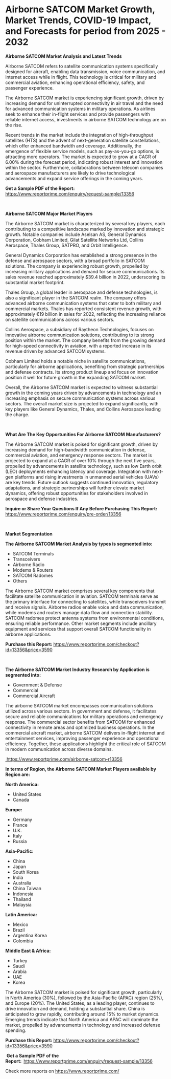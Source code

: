 <p><h1>Airborne SATCOM Market Growth, Market Trends, COVID-19 Impact, and Forecasts for period from 2025 - 2032</h1></p><p><strong>Airborne SATCOM Market Analysis and Latest Trends</strong></p>
<p><p>Airborne SATCOM refers to satellite communication systems specifically designed for aircraft, enabling data transmission, voice communication, and internet access while in flight. This technology is critical for military and commercial aviation, enhancing operational efficiency, safety, and passenger experience.</p><p>The Airborne SATCOM market is experiencing significant growth, driven by increasing demand for uninterrupted connectivity in air travel and the need for advanced communication systems in military operations. As airlines seek to enhance their in-flight services and provide passengers with reliable internet access, investments in airborne SATCOM technology are on the rise.</p><p>Recent trends in the market include the integration of high-throughput satellites (HTS) and the advent of next-generation satellite constellations, which offer enhanced bandwidth and coverage. Additionally, the emergence of flexible service models, such as pay-as-you-go options, is attracting more operators. The market is expected to grow at a CAGR of 6.00% during the forecast period, indicating robust interest and innovation within the sector. Furthermore, collaborations between telecom companies and aerospace manufacturers are likely to drive technological advancements and expand service offerings in the coming years.</p></p>
<p><strong>Get a Sample PDF of the Report:&nbsp;</strong> <a href="https://www.reportprime.com/enquiry/request-sample/13356?utm_campaign=2885&utm_medium=2&utm_source=Github&utm_content=ia&utm_term=20032025&utm_id=airborne-satcom">https://www.reportprime.com/enquiry/request-sample/13356</a></p>
<p>&nbsp;</p>
<p><strong>Airborne SATCOM Major Market Players</strong></p>
<p><p>The Airborne SATCOM market is characterized by several key players, each contributing to a competitive landscape marked by innovation and strategic growth. Notable companies include Aselsan AS, General Dynamics Corporation, Cobham Limited, Gilat Satellite Networks Ltd, Collins Aerospace, Thales Group, SATPRO, and Orbit Intelligence.</p><p>General Dynamics Corporation has established a strong presence in the defense and aerospace sectors, with a broad portfolio in SATCOM solutions. The company is experiencing robust growth, propelled by increasing military applications and demand for secure communications. Its sales revenue reached approximately $39.4 billion in 2022, underscoring its substantial market footprint.</p><p>Thales Group, a global leader in aerospace and defense technologies, is also a significant player in the SATCOM realm. The company offers advanced airborne communication systems that cater to both military and commercial markets. Thales has reported consistent revenue growth, with approximately €19 billion in sales for 2022, reflecting the increasing reliance on satellite communications across various sectors.</p><p>Collins Aerospace, a subsidiary of Raytheon Technologies, focuses on innovative airborne communication solutions, contributing to its strong position within the market. The company benefits from the growing demand for high-speed connectivity in aviation, with a reported increase in its revenue driven by advanced SATCOM systems.</p><p>Cobham Limited holds a notable niche in satellite communications, particularly for airborne applications, benefiting from strategic partnerships and defense contracts. Its strong product lineup and focus on innovation position it well for future growth in the expanding SATCOM market.</p><p>Overall, the Airborne SATCOM market is expected to witness substantial growth in the coming years driven by advancements in technology and an increasing emphasis on secure communication systems across various sectors. The overall market size is projected to expand significantly, with key players like General Dynamics, Thales, and Collins Aerospace leading the charge.</p></p>
<p>&nbsp;</p>
<p><strong>What Are The Key Opportunities For Airborne SATCOM Manufacturers?</strong></p>
<p><p>The Airborne SATCOM market is poised for significant growth, driven by increasing demand for high-bandwidth communication in defense, commercial aviation, and emergency response sectors. The market is projected to expand at a CAGR of over 10% through the next five years, propelled by advancements in satellite technology, such as low Earth orbit (LEO) deployments enhancing latency and coverage. Integration with next-gen platforms and rising investments in unmanned aerial vehicles (UAVs) are key trends. Future outlook suggests continued innovation, regulatory adaptations, and strategic partnerships will further elevate market dynamics, offering robust opportunities for stakeholders involved in aerospace and defense industries.</p></p>
<p><strong>Inquire or Share Your Questions If Any Before Purchasing This Report:</strong> <a href="https://www.reportprime.com/enquiry/pre-order/13356?utm_campaign=2885&utm_medium=2&utm_source=Github&utm_content=ia&utm_term=20032025&utm_id=airborne-satcom">https://www.reportprime.com/enquiry/pre-order/13356</a></p>
<p>&nbsp;</p>
<p><strong>Market Segmentation</strong></p>
<p><strong>The Airborne SATCOM Market Analysis by types is segmented into:</strong></p>
<p><ul><li>SATCOM Terminals</li><li>Transceivers</li><li>Airborne Radio</li><li>Modems & Routers</li><li>SATCOM Radomes</li><li>Others</li></ul></p>
<p><p>The Airborne SATCOM market comprises several key components that facilitate satellite communication in aviation. SATCOM terminals serve as the primary interface for connecting to satellites, while transceivers transmit and receive signals. Airborne radios enable voice and data communication, while modems and routers manage data flow and connection stability. SATCOM radomes protect antenna systems from environmental conditions, ensuring reliable performance. Other market segments include ancillary equipment and services that support overall SATCOM functionality in airborne applications.</p></p>
<p><strong>Purchase this Report:&nbsp;</strong><a href="https://www.reportprime.com/checkout?id=13356&price=3590&utm_campaign=2885&utm_medium=2&utm_source=Github&utm_content=ia&utm_term=20032025&utm_id=airborne-satcom">https://www.reportprime.com/checkout?id=13356&price=3590</a></p>
<p>&nbsp;</p>
<p><strong>The Airborne SATCOM Market Industry Research by Application is segmented into:</strong></p>
<p><ul><li>Government & Defense</li><li>Commercial</li><li>Commercial Aircraft</li></ul></p>
<p><p>The airborne SATCOM market encompasses communication solutions utilized across various sectors. In government and defense, it facilitates secure and reliable communications for military operations and emergency response. The commercial sector benefits from SATCOM for enhanced connectivity in remote areas and optimized business operations. In the commercial aircraft market, airborne SATCOM delivers in-flight internet and entertainment services, improving passenger experience and operational efficiency. Together, these applications highlight the critical role of SATCOM in modern communication across diverse domains.</p></p>
<p><a href="https://www.reportprime.com/airborne-satcom-r13356?utm_campaign=2885&utm_medium=2&utm_source=Github&utm_content=ia&utm_term=20032025&utm_id=airborne-satcom">&nbsp;https://www.reportprime.com/airborne-satcom-r13356</a></p>
<p><strong>In terms of Region, the Airborne SATCOM Market Players available by Region are:</strong></p>
<p>
    <p> <strong> North America: </strong>
        <ul>
            <li>United States</li>
            <li>Canada</li>
        </ul>
        </p> 
    <p> <strong> Europe: </strong>
        <ul>
            <li>Germany</li>
            <li>France</li>
            <li>U.K.</li>
            <li>Italy</li>
            <li>Russia</li>
        </ul>
        </p> 
    <p> <strong> Asia-Pacific: </strong>
        <ul>
            <li>China</li>
            <li>Japan</li>
            <li>South Korea</li>
            <li>India</li>
            <li>Australia</li>
            <li>China Taiwan</li>
            <li>Indonesia</li>
            <li>Thailand</li>
            <li>Malaysia</li>
        </ul>
        </p> 
    <p> <strong> Latin America: </strong>
        <ul>
            <li>Mexico</li>
            <li>Brazil</li>
            <li>Argentina Korea</li>
            <li>Colombia</li>
        </ul>
        </p> 
    <p> <strong> Middle East & Africa: </strong>
        <ul>
            <li>Turkey</li>
            <li>Saudi</li>
            <li>Arabia</li>
            <li>UAE</li>
            <li>Korea</li>
        </ul>
    </p>
    </p>
<p><p>The Airborne SATCOM market is poised for significant growth, particularly in North America (30%), followed by the Asia-Pacific (APAC) region (25%), and Europe (20%). The United States, as a leading player, continues to drive innovation and demand, holding a substantial share. China is anticipated to grow rapidly, contributing around 15% to market dynamics. Emerging trends indicate that North America and APAC will dominate the market, propelled by advancements in technology and increased defense spending.</p></p>
<p><strong>Purchase this Report: </strong><a href="https://www.reportprime.com/checkout?id=13356&price=3590&utm_campaign=2885&utm_medium=2&utm_source=Github&utm_content=ia&utm_term=20032025&utm_id=airborne-satcom">https://www.reportprime.com/checkout?id=13356&price=3590</a></p>
<p>&nbsp;<strong>Get a Sample PDF of the Report:&nbsp;&nbsp;</strong><a href="https://www.reportprime.com/enquiry/request-sample/13356?utm_campaign=2885&utm_medium=2&utm_source=Github&utm_content=ia&utm_term=20032025&utm_id=airborne-satcom">https://www.reportprime.com/enquiry/request-sample/13356</a></p>
<p><strong></strong></p>
<p>Check more reports on <a href="https://www.reportprime.com/?utm_campaign=2885&utm_medium=2&utm_source=Github&utm_content=ia&utm_term=20032025&utm_id=airborne-satcom">https://www.reportprime.com/</a></p>
